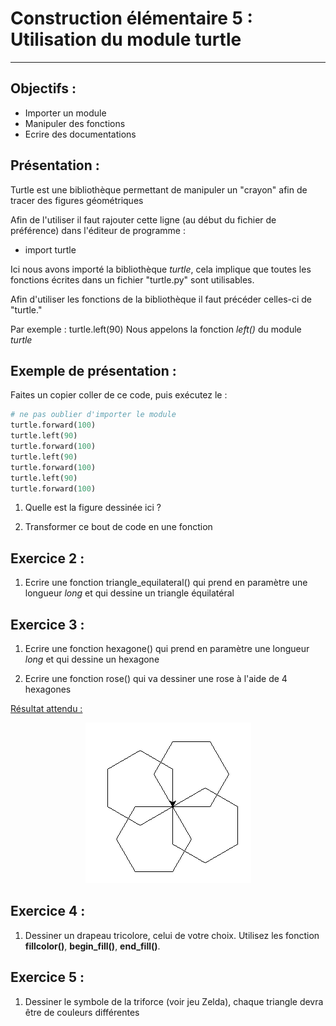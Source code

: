 # Construction élémentaire 5 : Utilisation du module turtle

------

## Objectifs :

- Importer un module 
- Manipuler des fonctions
- Ecrire des documentations

## Présentation :

Turtle est une bibliothèque permettant de manipuler un "crayon" afin de tracer des figures géométriques

Afin de l'utiliser il faut rajouter cette ligne (au début du fichier de préférence) dans l'éditeur de programme :

- import turtle
  

Ici nous avons importé la bibliothèque _turtle_, cela implique que toutes les fonctions écrites dans un fichier "turtle.py" sont utilisables.

Afin d'utiliser les fonctions de la bibliothèque il faut précéder celles-ci de "turtle."

Par exemple : turtle.left(90)  Nous appelons la fonction _left()_ du module _turtle_


## Exemple de présentation :

Faites un copier coller de ce code, puis exécutez le :

```python
# ne pas oublier d'importer le module
turtle.forward(100)
turtle.left(90)
turtle.forward(100)
turtle.left(90)
turtle.forward(100)
turtle.left(90)
turtle.forward(100)
```
1. Quelle est la figure dessinée ici ?

2. Transformer ce bout de code en une fonction

## Exercice 2 : 

1. Ecrire une fonction triangle_equilateral() qui prend en paramètre une longueur _long_ et qui dessine un triangle équilatéral

## Exercice 3 : 

1. Ecrire une fonction hexagone() qui prend en paramètre une longueur _long_ et qui dessine un hexagone

1. Ecrire une fonction rose() qui va dessiner une rose à l'aide de 4 hexagones


<u>Résultat attendu :</u>

<figure style="text-align:center">
<img src="../Images/rose.PNG">
</figure>




## Exercice 4 : 

1. Dessiner un drapeau tricolore, celui de votre choix. Utilisez les fonction **fillcolor()**, **begin_fill()**, **end_fill()**.

## Exercice 5 : 

1. Dessiner le symbole de la triforce (voir jeu Zelda), chaque triangle devra être de couleurs différentes